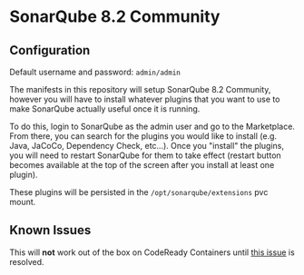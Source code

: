 # SonarQube 8.2 Community

## Configuration

Default username and password: `admin/admin`

The manifests in this repository will setup SonarQube 8.2 Community, however you will have to install whatever plugins that you want to use to make SonarQube actually useful once it is running.

To do this, login to SonarQube as the admin user and go to the Marketplace.  From there, you can search for the plugins you would like to install (e.g. Java, JaCoCo, Dependency Check, etc...).  Once you "install" the plugins, you will need to restart SonarQube for them to take effect (restart button becomes available at the top of the screen after you install at least one plugin).

These plugins will be persisted in the `/opt/sonarqube/extensions` pvc mount.

## Known Issues

This will **not** work out of the box on CodeReady Containers until [this issue](https://github.com/code-ready/crc/issues/1121) is resolved.